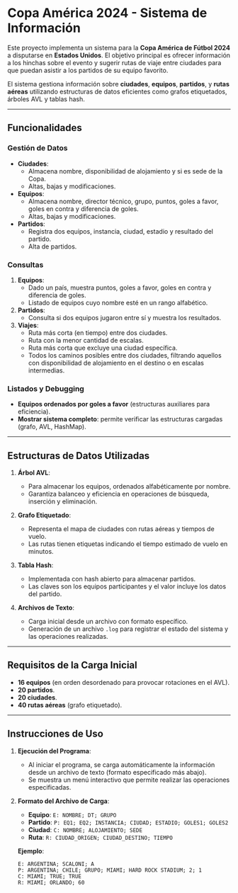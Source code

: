 # Copa América 2024 - Sistema de Información

Este proyecto implementa un sistema para la **Copa América de Fútbol 2024** a disputarse en **Estados Unidos**. El objetivo principal es ofrecer información a los hinchas sobre el evento y sugerir rutas de viaje entre ciudades para que puedan asistir a los partidos de su equipo favorito.

El sistema gestiona información sobre **ciudades**, **equipos**, **partidos**, y **rutas aéreas** utilizando estructuras de datos eficientes como grafos etiquetados, árboles AVL y tablas hash.

---

## Funcionalidades

### Gestión de Datos
- **Ciudades**: 
  - Almacena nombre, disponibilidad de alojamiento y si es sede de la Copa.
  - Altas, bajas y modificaciones.
- **Equipos**:
  - Almacena nombre, director técnico, grupo, puntos, goles a favor, goles en contra y diferencia de goles.
  - Altas, bajas y modificaciones.
- **Partidos**:
  - Registra dos equipos, instancia, ciudad, estadio y resultado del partido.
  - Alta de partidos.

### Consultas
1. **Equipos**:
   - Dado un país, muestra puntos, goles a favor, goles en contra y diferencia de goles.
   - Listado de equipos cuyo nombre esté en un rango alfabético.
2. **Partidos**:
   - Consulta si dos equipos jugaron entre sí y muestra los resultados.
3. **Viajes**:
   - Ruta más corta (en tiempo) entre dos ciudades.
   - Ruta con la menor cantidad de escalas.
   - Ruta más corta que excluye una ciudad específica.
   - Todos los caminos posibles entre dos ciudades, filtrando aquellos con disponibilidad de alojamiento en el destino o en escalas intermedias.

### Listados y Debugging
- **Equipos ordenados por goles a favor** (estructuras auxiliares para eficiencia).
- **Mostrar sistema completo**: permite verificar las estructuras cargadas (grafo, AVL, HashMap).

---

## Estructuras de Datos Utilizadas

1. **Árbol AVL**:
   - Para almacenar los equipos, ordenados alfabéticamente por nombre.
   - Garantiza balanceo y eficiencia en operaciones de búsqueda, inserción y eliminación.

2. **Grafo Etiquetado**:
   - Representa el mapa de ciudades con rutas aéreas y tiempos de vuelo.
   - Las rutas tienen etiquetas indicando el tiempo estimado de vuelo en minutos.

3. **Tabla Hash**:
   - Implementada con hash abierto para almacenar partidos.
   - Las claves son los equipos participantes y el valor incluye los datos del partido.

4. **Archivos de Texto**:
   - Carga inicial desde un archivo con formato específico.
   - Generación de un archivo `.log` para registrar el estado del sistema y las operaciones realizadas.

---

## Requisitos de la Carga Inicial

- **16 equipos** (en orden desordenado para provocar rotaciones en el AVL).
- **20 partidos**.
- **20 ciudades**.
- **40 rutas aéreas** (grafo etiquetado).

---

## Instrucciones de Uso

1. **Ejecución del Programa**:
   - Al iniciar el programa, se carga automáticamente la información desde un archivo de texto (formato especificado más abajo).
   - Se muestra un menú interactivo que permite realizar las operaciones especificadas.

2. **Formato del Archivo de Carga**:
   - **Equipo**: `E: NOMBRE; DT; GRUPO`
   - **Partido**: `P: EQ1; EQ2; INSTANCIA; CIUDAD; ESTADIO; GOLES1; GOLES2`
   - **Ciudad**: `C: NOMBRE; ALOJAMIENTO; SEDE`
   - **Ruta**: `R: CIUDAD_ORIGEN; CIUDAD_DESTINO; TIEMPO`

   **Ejemplo**:
   ```plaintext
   E: ARGENTINA; SCALONI; A
   P: ARGENTINA; CHILE; GRUPO; MIAMI; HARD ROCK STADIUM; 2; 1
   C: MIAMI; TRUE; TRUE
   R: MIAMI; ORLANDO; 60
